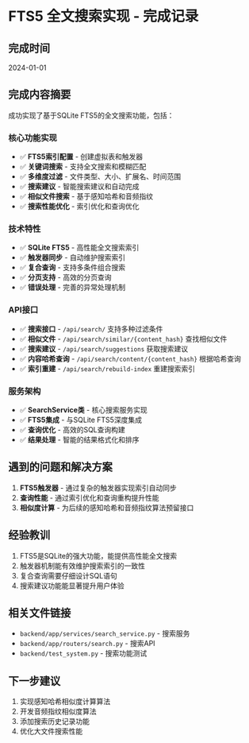 # FTS5 全文搜索实现 - 完成记录

## 完成时间
2024-01-01

## 完成内容摘要
成功实现了基于SQLite FTS5的全文搜索功能，包括：

### 核心功能实现
- ✅ **FTS5索引配置** - 创建虚拟表和触发器
- ✅ **关键词搜索** - 支持全文搜索和模糊匹配
- ✅ **多维度过滤** - 文件类型、大小、扩展名、时间范围
- ✅ **搜索建议** - 智能搜索建议和自动完成
- ✅ **相似文件搜索** - 基于感知哈希和音频指纹
- ✅ **搜索性能优化** - 索引优化和查询优化

### 技术特性
- ✅ **SQLite FTS5** - 高性能全文搜索索引
- ✅ **触发器同步** - 自动维护搜索索引
- ✅ **复合查询** - 支持多条件组合搜索
- ✅ **分页支持** - 高效的分页查询
- ✅ **错误处理** - 完善的异常处理机制

### API接口
- ✅ **搜索接口** - `/api/search/` 支持多种过滤条件
- ✅ **相似文件** - `/api/search/similar/{content_hash}` 查找相似文件
- ✅ **搜索建议** - `/api/search/suggestions` 获取搜索建议
- ✅ **内容哈希查询** - `/api/search/content/{content_hash}` 根据哈希查询
- ✅ **索引重建** - `/api/search/rebuild-index` 重建搜索索引

### 服务架构
- ✅ **SearchService类** - 核心搜索服务实现
- ✅ **FTS5集成** - 与SQLite FTS5深度集成
- ✅ **查询优化** - 高效的SQL查询构建
- ✅ **结果处理** - 智能的结果格式化和排序

## 遇到的问题和解决方案
1. **FTS5触发器** - 通过复杂的触发器实现索引自动同步
2. **查询性能** - 通过索引优化和查询重构提升性能
3. **相似度计算** - 为后续的感知哈希和音频指纹算法预留接口

## 经验教训
1. FTS5是SQLite的强大功能，能提供高性能全文搜索
2. 触发器机制能有效维护搜索索引的一致性
3. 复合查询需要仔细设计SQL语句
4. 搜索建议功能能显著提升用户体验

## 相关文件链接
- `backend/app/services/search_service.py` - 搜索服务
- `backend/app/routers/search.py` - 搜索API
- `backend/test_system.py` - 搜索功能测试

## 下一步建议
1. 实现感知哈希相似度计算算法
2. 开发音频指纹相似度算法
3. 添加搜索历史记录功能
4. 优化大文件搜索性能
